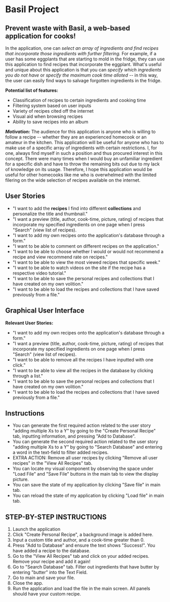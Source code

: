 # Basil Project
## Prevent waste with Basil, a web-based application for cooks!
In the application, one can *select an array of ingredients and find recipes that incorporate those ingredients with further filtering.* For example, if a user has some eggplants that are starting to mold in the fridge, they can use this application to find recipes that incorporate the eggplant. What's useful and unique about this application is that you can *specify which ingredients you do not have* or *specify the maximum cook time alloted* -- in this way, the user can easily find ways to salvage forgotten ingredients in the fridge.

**Potential list of features:**
- Classification of recipes to certain ingredients and cooking time
- Filtering system based on user inputs
- Variety of recipes cited off the internet
- Visual aid when browsing recipes
- Ability to save recipes into an album

***Motivation:*** The audience for this application is anyone who is willing to follow a recipe -- whether they are an experienced homecook or an amateur in the kitchen. This application will be useful for anyone who has to make use of a specific array of ingredients with certain restrictions. I, for one, always find myself in such a position and thus procured interest in this concept. There were many times when I would buy an unfamiliar ingredient for a specific dish and have to throw the remaining bits out due to my lack of knowledge on its usage. Therefore, I hope this application would be useful for other homecooks like me who is overwhelmed with the limited filering on the wide selection of recipes available on the internet.

## User Stories
- "I want to add the **recipes** I find into different **collections** and personalize the title and thumbnail."
- "I want a preview (title, author, cook-time, picture, rating) of recipes that incorporate my specified ingredients on one page when I press "Search" (view list of recipes).
- "I want to add my own recipes onto the application's database through a form."
- "I want to be able to comment on different recipes on the application."
- "I want to be able to choose whether I would or would not recommend a recipe and view recommend rate on recipes."
- "I want to be able to view the most viewed recipes that specific week."
- "I want to be able to watch videos on the site if the recipe has a respective video tutorial."
- "I want to be able to save the personal recipes and collections that I have created on my own volition."
- "I want to be able to load the recipes and collections that I have saved previously from a file."

## Graphical User Interface
**Relevant User Stories:**
- "I want to add my own recipes onto the application's database through a form."
- "I want a preview (title, author, cook-time, picture, rating) of recipes that incorporate my specified ingredients on one page when I press "Search" (view list of recipes).
- "I want to be able to remove all the recipes I have inputted with one click."
- "I want to be able to view all the recipes in the database by clicking through a list."
- "I want to be able to save the personal recipes and collections that I have created on my own volition."
- "I want to be able to load the recipes and collections that I have saved previously from a file."

## Instructions
- You can generate the first required action related to the user story "adding multiple Xs to a Y" by going to the "Create Personal Recipe" tab, inputting information, and pressing "Add to Database".
- You can generate the second required action related to the user story "adding multiple Xs to a Y" by going to "Search Database" and entering a word in the text-field to filter added recipes.
- EXTRA ACTION: Remove all user recipes by clicking "Remove all user recipes" in the "View All Recipes" tab.
- You can locate my visual component by observing the space under "Load File" and "Save File" buttons in the main tab to view the display picture.
- You can save the state of my application by clicking "Save file" in main tab.
- You can reload the state of my application by clicking "Load file" in main tab.

## STEP-BY-STEP INSTRUCTIONS
1. Launch the application
2. Click "Create Personal Recipe", a background image is added here.
3. Input a custom title and author, and a cook-time greater than 0.
4. Press "Add to Database" and ensure the text shows "Success!". You have added a recipe to the database.
5. Go to the "View All Recipes" tab and click on your added recipes. Remove your recipe and add it again!
6. Go to "Search Database" tab. Filter out ingredients that have butter by entering "butter" into the Text Field.
7. Go to main and save your file.
8. Close the app.
9. Run the application and load the file in the main screen. All panels should have your custom recipe.
